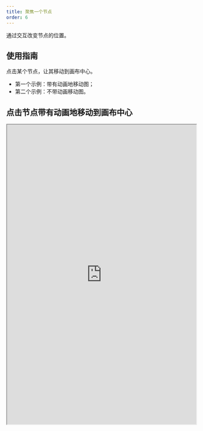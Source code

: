 ```yaml
---
title: 聚焦一个节点
order: 6
---
```


通过交互改变节点的位置。

## 使用指南

点击某个节点，让其移动到画布中心。

- 第一个示例：带有动画地移动图；
- 第二个示例：不带动画移动图。

## 点击节点带有动画地移动到画布中心

<iframe src="https://herbox-embed.alipay.com/p/f6/demo_interactive_moveanimate?editorSlider=expand&previewZoom=100" width="100%" height=800/>

## 点击节点移动到画布中心

<iframe src="https://herbox-embed.alipay.com/p/f6/demo_interactive_move?editorSlider=expand&previewZoom=100" width="100%" height=800/>

